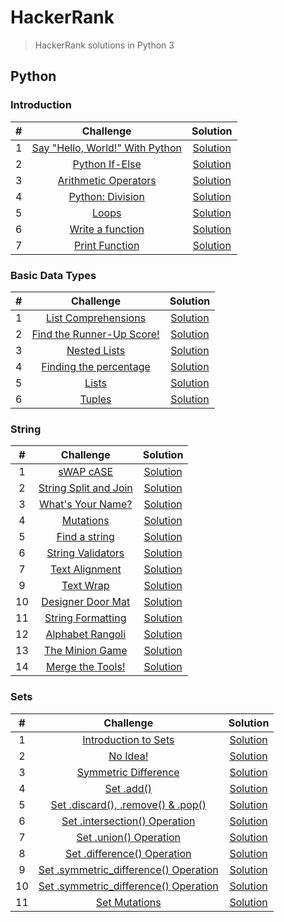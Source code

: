# HackerRank

> HackerRank solutions in Python 3

## Python
### Introduction
\# | Challenge | Solution
:---:|:---:|:---:
1 | [Say "Hello, World!" With Python](https://www.hackerrank.com/challenges/py-hello-world/problem) | [Solution](https://github.com/gajjarjigar/HackerRank/blob/master/Python/Introduction/py-hello-world.py)
2 | [Python If-Else](https://www.hackerrank.com/challenges/py-if-else/problem) | [Solution](https://github.com/gajjarjigar/HackerRank/blob/master/Python/Introduction/py-if-else.py)
3 | [Arithmetic Operators](https://www.hackerrank.com/challenges/python-arithmetic-operators/problem) | [Solution](https://github.com/gajjarjigar/HackerRank/blob/master/Python/Introduction/python-arithmetic-operators.py)
4 | [Python: Division](https://www.hackerrank.com/challenges/python-division/problem) | [Solution](https://github.com/gajjarjigar/HackerRank/blob/master/Python/Introduction/python-division.py)
5 | [Loops](https://www.hackerrank.com/challenges/python-loops/problem) | [Solution](https://github.com/gajjarjigar/HackerRank/blob/master/Python/Introduction/python-loops.py)
6 | [Write a function](https://www.hackerrank.com/challenges/write-a-function/problem) | [Solution](https://github.com/gajjarjigar/HackerRank/blob/master/Python/Introduction/write-a-function.py)
7 | [Print Function](https://www.hackerrank.com/challenges/python-print/problem) | [Solution](https://github.com/gajjarjigar/HackerRank/blob/master/Python/Introduction/python-print.py)

### Basic Data Types
\# | Challenge | Solution
:---:|:---:|:---:
1 | [List Comprehensions](https://www.hackerrank.com/challenges/list-comprehensions/problem) | [Solution](https://github.com/gajjarjigar/HackerRank/blob/master/Python/Basic%20Data%20Types/list-comprehensions.py)
2 | [Find the Runner-Up Score!](https://www.hackerrank.com/challenges/find-second-maximum-number-in-a-list/problem) | [Solution](https://github.com/gajjarjigar/HackerRank/blob/master/Python/Basic%20Data%20Types/find-second-maximum-number-in-a-list.py)
3 | [Nested Lists](https://www.hackerrank.com/challenges/nested-list/problem) | [Solution](https://github.com/gajjarjigar/HackerRank/blob/master/Python/Basic%20Data%20Types/nested-list.py)
4 | [Finding the percentage](https://www.hackerrank.com/challenges/finding-the-percentage/problem) | [Solution](https://github.com/gajjarjigar/HackerRank/blob/master/Python/Basic%20Data%20Types/finding-the-percentage.py)
5 | [Lists](https://www.hackerrank.com/challenges/python-lists/problem) | [Solution](https://github.com/gajjarjigar/HackerRank/blob/master/Python/Basic%20Data%20Types/python-lists.py)
6 | [Tuples](https://www.hackerrank.com/challenges/python-tuples/problem) | [Solution](https://github.com/gajjarjigar/HackerRank/blob/master/Python/Basic%20Data%20Types/python-tuples.py)

### String
\# | Challenge | Solution
:---:|:---:|:---:
1 | [sWAP cASE](https://www.hackerrank.com/challenges/swap-case/problem) | [Solution](https://github.com/gajjarjigar/HackerRank/blob/master/Python/Strings/swap-case.py)
2 | [String Split and Join](https://www.hackerrank.com/challenges/python-string-split-and-join/problem) | [Solution](https://github.com/gajjarjigar/HackerRank/blob/master/Python/Strings/python-string-split-and-join.py)
3 | [What's Your Name?](https://www.hackerrank.com/challenges/whats-your-name/problem) | [Solution](https://github.com/gajjarjigar/HackerRank/blob/master/Python/Strings/whats-your-name.py)
4 | [Mutations](https://www.hackerrank.com/challenges/python-mutations/problem) | [Solution](https://github.com/gajjarjigar/HackerRank/blob/master/Python/Strings/python-mutations.py)
5 | [Find a string](https://www.hackerrank.com/challenges/find-a-string/problem) | [Solution](https://github.com/gajjarjigar/HackerRank/blob/master/Python/Strings/find-a-string.py)
6 | [String Validators](https://www.hackerrank.com/challenges/string-validators/problem) | [Solution](https://github.com/gajjarjigar/HackerRank/blob/master/Python/Strings/string-validators.py)
7 | [Text Alignment](https://www.hackerrank.com/challenges/text-alignment/problem) | [Solution](https://github.com/gajjarjigar/HackerRank/blob/master/Python/Strings/text-alignment.py)
9 | [Text Wrap](https://www.hackerrank.com/challenges/text-wrap/problem) | [Solution](https://github.com/gajjarjigar/HackerRank/blob/master/Python/Strings/text-wrap.py)
10 | [Designer Door Mat](https://www.hackerrank.com/challenges/designer-door-mat/problem) | [Solution](https://github.com/gajjarjigar/HackerRank/blob/master/Python/Strings/designer-door-mat.py)
11 | [String Formatting](https://www.hackerrank.com/challenges/python-string-formatting/problem) | [Solution](https://github.com/gajjarjigar/HackerRank/blob/master/Python/Strings/python-string-formatting.py)
12 | [Alphabet Rangoli](https://www.hackerrank.com/challenges/alphabet-rangoli/problem) | [Solution](https://github.com/gajjarjigar/HackerRank/blob/master/Python/Strings/alphabet-rangoli.py)
13 | [The Minion Game](https://www.hackerrank.com/challenges/the-minion-game/problem) | [Solution](https://github.com/gajjarjigar/HackerRank/blob/master/Python/Strings/the-minion-game.py)
14 | [Merge the Tools!](https://www.hackerrank.com/challenges/merge-the-tools/problem) | [Solution](https://github.com/gajjarjigar/HackerRank/blob/master/Python/Strings/merge-the-tools.py)

### Sets
\# | Challenge | Solution
:---:|:---:|:---:
1 | [Introduction to Sets](https://www.hackerrank.com/challenges/py-introduction-to-sets/problem) | [Solution](https://github.com/gajjarjigar/HackerRank/blob/master/Python/Sets/py-introduction-to-sets.py)
2 | [No Idea!](https://www.hackerrank.com/challenges/no-idea/problem) | [Solution](https://github.com/gajjarjigar/HackerRank/blob/master/Python/Sets/no-idea.py)
3 | [Symmetric Difference](https://www.hackerrank.com/challenges/symmetric-difference/problem) | [Solution](https://github.com/gajjarjigar/HackerRank/blob/master/Python/Sets/symmetric-difference.py)
4 | [Set .add()](https://www.hackerrank.com/challenges/py-set-add/problem) | [Solution](https://github.com/gajjarjigar/HackerRank/blob/master/Python/Sets/py-set-add.py)
5 | [Set .discard(), .remove() & .pop()](https://www.hackerrank.com/challenges/py-set-discard-remove-pop/problem) | [Solution](https://github.com/gajjarjigar/HackerRank/blob/master/Python/Sets/py-set-discard-remove-pop.py)
6 | [Set .intersection() Operation](https://www.hackerrank.com/challenges/py-set-intersection-operation/problem) | [Solution](https://github.com/gajjarjigar/HackerRank/blob/master/Python/Sets/py-set-intersection-operation.py)
7 | [Set .union() Operation](https://www.hackerrank.com/challenges/py-set-union/problem) | [Solution](https://github.com/gajjarjigar/HackerRank/blob/master/Python/Sets/py-set-union.py)
8 | [Set .difference() Operation](https://www.hackerrank.com/challenges/py-set-difference-operation/problem) | [Solution](https://github.com/gajjarjigar/HackerRank/blob/master/Python/Sets/py-set-difference-operation.py)
9 | [Set .symmetric_difference() Operation](https://www.hackerrank.com/challenges/py-set-symmetric-difference-operation/problem) | [Solution](https://github.com/gajjarjigar/HackerRank/blob/master/Python/Sets/py-set-symmetric-difference-operation.py)
10 | [Set .symmetric_difference() Operation](https://www.hackerrank.com/challenges/py-set-symmetric-difference-operation/problem) | [Solution](https://github.com/gajjarjigar/HackerRank/blob/master/Python/Sets/py-set-symmetric-difference-operation.py)
11 | [Set Mutations](https://www.hackerrank.com/challenges/py-set-mutations/problem) | [Solution](https://github.com/gajjarjigar/HackerRank/blob/master/Python/Sets/py-set-mutations.py)

